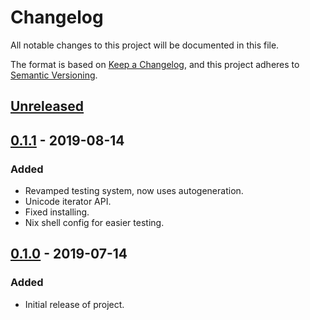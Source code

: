 # Changelog
All notable changes to this project will be documented in this file.

The format is based on [Keep a Changelog](https://keepachangelog.com/en/1.0.0/),
and this project adheres to [Semantic Versioning](https://semver.org/spec/v2.0.0.html).

## [Unreleased]

## [0.1.1] - 2019-08-14
### Added
- Revamped testing system, now uses autogeneration.
- Unicode iterator API.
- Fixed installing.
- Nix shell config for easier testing.

## [0.1.0] - 2019-07-14
### Added
- Initial release of project.

[Unreleased]: https://github.com/xfbs/passgen/compare/v0.1.0...HEAD
[0.1.0]: https://github.com/xfbs/passgen/releases/tag/v0.1.0
[0.1.1]: https://github.com/xfbs/passgen/releases/tag/v0.1.1
